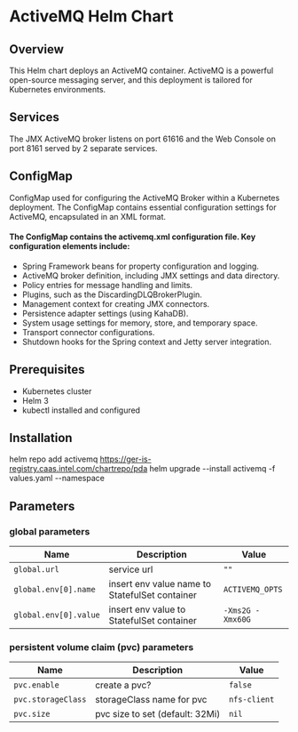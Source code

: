 # ActiveMQ Helm Chart

## Overview
This Helm chart deploys an ActiveMQ container. ActiveMQ is a powerful open-source messaging server, and this deployment is tailored for Kubernetes environments.

## Services
The JMX ActiveMQ broker listens on port 61616 and the Web Console on port 8161 served by 2 separate services.

## ConfigMap
ConfigMap used for configuring the ActiveMQ Broker within a Kubernetes deployment. The ConfigMap contains essential configuration settings for ActiveMQ, encapsulated in an XML format.

#### The ConfigMap contains the activemq.xml configuration file. Key configuration elements include:
-   Spring Framework beans for property configuration and logging.
-   ActiveMQ broker definition, including JMX settings and data directory.
-   Policy entries for message handling and limits.
-   Plugins, such as the DiscardingDLQBrokerPlugin.
-   Management context for creating JMX connectors.
-   Persistence adapter settings (using KahaDB).
-   System usage settings for memory, store, and temporary space.
-   Transport connector configurations.
-   Shutdown hooks for the Spring context and Jetty server integration.


## Prerequisites
-   Kubernetes cluster
-   Helm 3
-   kubectl installed and configured

## Installation
helm repo add activemq https://ger-is-registry.caas.intel.com/chartrepo/pda
helm upgrade --install activemq -f values.yaml --namespace <namespace-name>

## Parameters

### global parameters

| Name                  | Description                                    | Value            |
| --------------------- | ---------------------------------------------- | ---------------- |
| `global.url`          | service url                                    | `""`             |
| `global.env[0].name`  | insert env value name to StatefulSet container | `ACTIVEMQ_OPTS`  |
| `global.env[0].value` | insert env value to StatefulSet container      | `-Xms2G -Xmx60G` |

### persistent volume claim (pvc) parameters

| Name               | Description                     | Value        |
| ------------------ | ------------------------------- | ------------ |
| `pvc.enable`       | create a pvc?                   | `false`      |
| `pvc.storageClass` | storageClass name for pvc       | `nfs-client` |
| `pvc.size`         | pvc size to set (default: 32Mi) | `nil`        |
